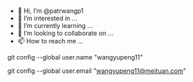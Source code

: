 - 👋 Hi, I’m @patrwangp1
- 👀 I’m interested in ...
- 🌱 I’m currently learning ...
- 💞️ I’m looking to collaborate on ...
- 📫 How to reach me ...

<!---
patrwangp1/patrwangp1 is a ✨ special ✨ repository because its `README.md` (this file) appears on your GitHub profile.
You can click the Preview link to take a look at your changes.
--->git config --global user.name "wangyupeng11"
git config --global user.email "wangyupeng11@meituan.com"

